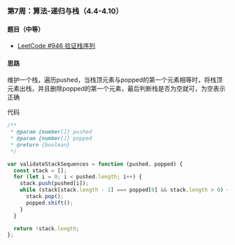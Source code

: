 ### 第7周：算法-递归与栈（4.4-4.10）

#### 题目（中等）

- [LeetCode #946 验证栈序列](https://leetcode-cn.com/problems/validate-stack-sequences/)

#### 思路

维护一个栈，遍历pushed，当栈顶元素与popped的第一个元素相等时，将栈顶元素出栈，并且删除popped的第一个元素，最后判断栈是否为空就可，为空表示正确

代码

```javascript
/**
 * @param {number[]} pushed
 * @param {number[]} popped
 * @return {boolean}
 */

var validateStackSequences = function (pushed, popped) {
  const stack = [];
  for (let i = 0; i < pushed.length; i++) {
    stack.push(pushed[i]);
    while (stack[stack.length - 1] === popped[0] && stack.length > 0) {
      stack.pop();
      popped.shift();
    }
  }

  return !stack.length;
};

```
